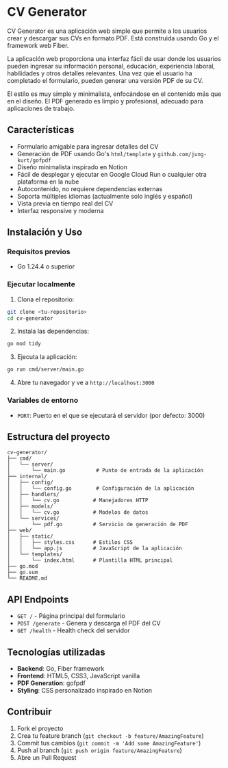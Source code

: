 # CV Generator

CV Generator es una aplicación web simple que permite a los usuarios crear y descargar sus CVs en formato PDF. Está construida usando Go y el framework web Fiber.

La aplicación web proporciona una interfaz fácil de usar donde los usuarios pueden ingresar su información personal, educación, experiencia laboral, habilidades y otros detalles relevantes. Una vez que el usuario ha completado el formulario, pueden generar una versión PDF de su CV.

El estilo es muy simple y minimalista, enfocándose en el contenido más que en el diseño. El PDF generado es limpio y profesional, adecuado para aplicaciones de trabajo.

## Características
- Formulario amigable para ingresar detalles del CV
- Generación de PDF usando Go's `html/template` y `github.com/jung-kurt/gofpdf`
- Diseño minimalista inspirado en Notion
- Fácil de desplegar y ejecutar en Google Cloud Run o cualquier otra plataforma en la nube
- Autocontenido, no requiere dependencias externas
- Soporta múltiples idiomas (actualmente solo inglés y español)
- Vista previa en tiempo real del CV
- Interfaz responsive y moderna

## Instalación y Uso

### Requisitos previos
- Go 1.24.4 o superior

### Ejecutar localmente

1. Clona el repositorio:
```bash
git clone <tu-repositorio>
cd cv-generator
```

2. Instala las dependencias:
```bash
go mod tidy
```

3. Ejecuta la aplicación:
```bash
go run cmd/server/main.go
```

4. Abre tu navegador y ve a `http://localhost:3000`

### Variables de entorno

- `PORT`: Puerto en el que se ejecutará el servidor (por defecto: 3000)

## Estructura del proyecto

```
cv-generator/
├── cmd/
│   └── server/
│       └── main.go          # Punto de entrada de la aplicación
├── internal/
│   ├── config/
│   │   └── config.go        # Configuración de la aplicación
│   ├── handlers/
│   │   └── cv.go           # Manejadores HTTP
│   ├── models/
│   │   └── cv.go           # Modelos de datos
│   └── services/
│       └── pdf.go          # Servicio de generación de PDF
├── web/
│   ├── static/
│   │   ├── styles.css      # Estilos CSS
│   │   └── app.js          # JavaScript de la aplicación
│   └── templates/
│       └── index.html      # Plantilla HTML principal
├── go.mod
├── go.sum
└── README.md
```

## API Endpoints

- `GET /` - Página principal del formulario
- `POST /generate` - Genera y descarga el PDF del CV
- `GET /health` - Health check del servidor

## Tecnologías utilizadas

- **Backend**: Go, Fiber framework
- **Frontend**: HTML5, CSS3, JavaScript vanilla
- **PDF Generation**: gofpdf
- **Styling**: CSS personalizado inspirado en Notion

## Contribuir

1. Fork el proyecto
2. Crea tu feature branch (`git checkout -b feature/AmazingFeature`)
3. Commit tus cambios (`git commit -m 'Add some AmazingFeature'`)
4. Push al branch (`git push origin feature/AmazingFeature`)
5. Abre un Pull Request